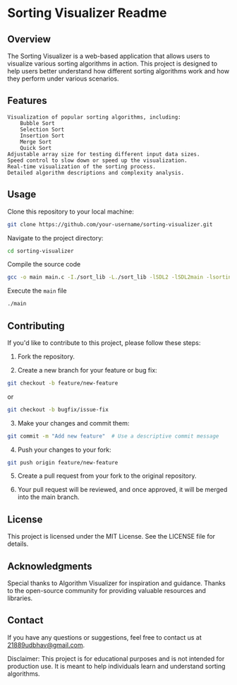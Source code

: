 # Sorting Visualizer Readme
## Overview

The Sorting Visualizer is a web-based application that allows users to visualize various sorting algorithms in action. This project is designed to help users better understand how different sorting algorithms work and how they perform under various scenarios.

## Features

    Visualization of popular sorting algorithms, including:
        Bubble Sort
        Selection Sort
        Insertion Sort
        Merge Sort
        Quick Sort
    Adjustable array size for testing different input data sizes.
    Speed control to slow down or speed up the visualization.
    Real-time visualization of the sorting process.
    Detailed algorithm descriptions and complexity analysis.

## Usage

Clone this repository to your local machine:

```bash
git clone https://github.com/your-username/sorting-visualizer.git
```

Navigate to the project directory:

```bash
cd sorting-visualizer
```

Compile the source code

```bash
gcc -o main main.c -I./sort_lib -L./sort_lib -lSDL2 -lSDL2main -lsorting
```

Execute the `main` file
```bash
./main
```

## Contributing

If you'd like to contribute to this project, please follow these steps:

1. Fork the repository.

2. Create a new branch for your feature or bug fix:

```bash
git checkout -b feature/new-feature
```

or

```bash
git checkout -b bugfix/issue-fix
```

3. Make your changes and commit them:

```bash
git commit -m "Add new feature"  # Use a descriptive commit message
```

4. Push your changes to your fork:

```bash
git push origin feature/new-feature
```

5. Create a pull request from your fork to the original repository.

6. Your pull request will be reviewed, and once approved, it will be merged into the main branch.

## License

This project is licensed under the MIT License. See the LICENSE file for details.

## Acknowledgments

Special thanks to Algorithm Visualizer for inspiration and guidance.
Thanks to the open-source community for providing valuable resources and libraries.

## Contact

If you have any questions or suggestions, feel free to contact us at 21889udbhav@gmail.com.

Disclaimer: This project is for educational purposes and is not intended for production use. It is meant to help individuals learn and understand sorting algorithms.
